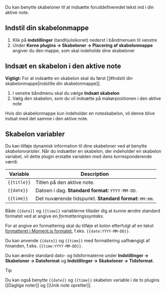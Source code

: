 Du kan benytte skabeloner til at indsætte foruddefineredet tekst ind i din aktive note.

## Indstil din skabelonmappe

1. Klik på **indstillinger** (tandhjulsikonet) nederst i båndmenuen til venstre
2. Under **Kerne plugins → Skabeloner → Placering af skabelonmappe** angiver du den mappe, som skal indeholde dine skabeloner

## Indsæt en skabelon i den aktive note

**Vigtigt:** For at indsætte en skabelon skal du først [[#Indstil din skabelonmappe|indstille din skabelonmappe]].

1. I venstre båndmenu skal du vælge **Indsæt skabelon**
2. Vælg den skabelon, som du vil indsætte på makørpositionen i den aktive note

Hvis din skabelonmappe kun indeholder en noteskabelon, vil denne blive indsat med det samme i den aktive note.

## Skabelon variabler

Du kan tilføje dynamisk information til dine skabeloner ved at benytte _skabelonvarialer_. Når du indsætter en skabelon, der indeholder en skabelon variabel, vil dette plugin erstatte variablen med dens korresponderende værdi.

| Variable    | Description                                     |
|-------------|-------------------------------------------------|
| `{{title}}` | Titlen på den aktive note.                       |
| `{{date}}`  | Datoen i dag. **Standard format:** `YYYY-MM-DD`. |
| `{{time}}`  | Det nuværende tidspunkt. **Standard format:** `HH:mm`.      |

Både `{{date}}` og `{{time}}` variablerne tillader dig at kunne ændre standard formatet ved at angive en _formatteringssyntaks_.

For at angive en formattering skal du tilføje et kolon efterfulgt af en tekst [formatteret i Moment.js formatet](https://momentjs.com/docs/#/displaying/format/), f.eks. `{{date:YYYY-MM-DD}}`.

Du kan anvende `{{date}}` og `{{time}}` med formattering uafhængigt af hinanden, f.eks. `{{time:YYYY-MM-DD}}`.

Du kan ændre standard dato- og tidsformaterne under **Indstillinger → Skabeloner → Datoformat** og **Indstillinger → Skabeloner → Tidsformat**.

> [!tip]
> Du kan også benytte `{{date}}` og `{{time}}` skabelon variable i de to plugins [[Daglige noter]] og [[Unik note opretter]].
